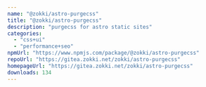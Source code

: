 ```yaml
---
name: "@zokki/astro-purgecss"
title: "@zokki/astro-purgecss"
description: "purgecss for astro static sites"
categories:
  - "css+ui"
  - "performance+seo"
npmUrl: "https://www.npmjs.com/package/@zokki/astro-purgecss"
repoUrl: "https://gitea.zokki.net/zokki/astro-purgecss"
homepageUrl: "https://gitea.zokki.net/zokki/astro-purgecss"
downloads: 134
---
```

